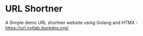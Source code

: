 # URL Shortner

A Simple demo URL shortner website using Golang and HTMX - https://url.nxtlab.duckdns.org/

